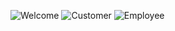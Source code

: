 ![Welcome](https://firebasestorage.googleapis.com/v0/b/retostecnicos.appspot.com/o/MyLocalApps%2Fwelcome.png?alt=media&token=179c7991-f093-4cfa-9b12-d01470ef65f5)
![Customer](https://firebasestorage.googleapis.com/v0/b/retostecnicos.appspot.com/o/MyLocalApps%2Fcustomer.png?alt=media&token=2e0af8b9-b1aa-4a30-a526-ef5563d408c1)
![Employee](https://firebasestorage.googleapis.com/v0/b/retostecnicos.appspot.com/o/MyLocalApps%2Femployee.png?alt=media&token=f184a706-3fe3-4c99-be82-7582fd5fd753)